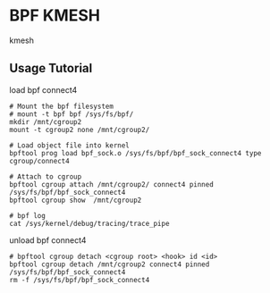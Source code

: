 # BPF KMESH
kmesh

## Usage Tutorial
load bpf connect4

```shell
# Mount the bpf filesystem
# mount -t bpf bpf /sys/fs/bpf/
mkdir /mnt/cgroup2
mount -t cgroup2 none /mnt/cgroup2/

# Load object file into kernel
bpftool prog load bpf_sock.o /sys/fs/bpf/bpf_sock_connect4 type cgroup/connect4

# Attach to cgroup
bpftool cgroup attach /mnt/cgroup2/ connect4 pinned /sys/fs/bpf/bpf_sock_connect4
bpftool cgroup show  /mnt/cgroup2

# bpf log
cat /sys/kernel/debug/tracing/trace_pipe
```

unload bpf connect4

```shell
# bpftool cgroup detach <cgroup root> <hook> id <id>
bpftool cgroup detach /mnt/cgroup2 connect4 pinned /sys/fs/bpf/bpf_sock_connect4
rm -f /sys/fs/bpf/bpf_sock_connect4
```

